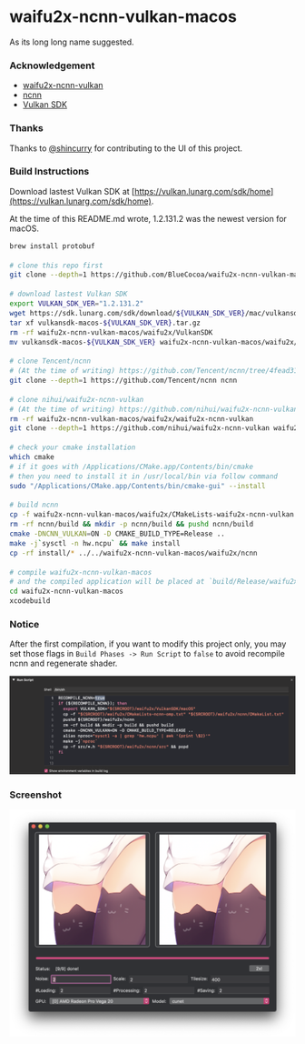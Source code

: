 # waifu2x-ncnn-vulkan-macos
As its long long name suggested.

### Acknowledgement
- [waifu2x-ncnn-vulkan](https://github.com/nihui/waifu2x-ncnn-vulkan)
- [ncnn](https://github.com/Tencent/ncnn)
- [Vulkan SDK](https://vulkan.lunarg.com/sdk/home)

### Thanks
Thanks to [@shincurry](https://github.com/shincurry) for contributing to the UI of this project.

### Build Instructions
Download lastest Vulkan SDK at [https://vulkan.lunarg.com/sdk/home](https://vulkan.lunarg.com/sdk/home).

At the time of this README.md wrote, 1.2.131.2 was the newest version for macOS.

```bash
brew install protobuf

# clone this repo first
git clone --depth=1 https://github.com/BlueCocoa/waifu2x-ncnn-vulkan-macos

# download lastest Vulkan SDK
export VULKAN_SDK_VER="1.2.131.2"
wget https://sdk.lunarg.com/sdk/download/${VULKAN_SDK_VER}/mac/vulkansdk-macos-${VULKAN_SDK_VER}.tar.gz?Human=true -O vulkansdk-macos-${VULKAN_SDK_VER}.tar.gz
tar xf vulkansdk-macos-${VULKAN_SDK_VER}.tar.gz
rm -rf waifu2x-ncnn-vulkan-macos/waifu2x/VulkanSDK
mv vulkansdk-macos-${VULKAN_SDK_VER} waifu2x-ncnn-vulkan-macos/waifu2x/VulkanSDK

# clone Tencent/ncnn
# (At the time of writing) https://github.com/Tencent/ncnn/tree/4fead31beabf96c375741bd12672ca616d535322
git clone --depth=1 https://github.com/Tencent/ncnn ncnn

# clone nihui/waifu2x-ncnn-vulkan
# (At the time of writing) https://github.com/nihui/waifu2x-ncnn-vulkan/commit/ff7bc433612f4daf6a9fefcaa867b992b5c60196
rm -rf waifu2x-ncnn-vulkan-macos/waifu2x/waifu2x-ncnn-vulkan
git clone --depth=1 https://github.com/nihui/waifu2x-ncnn-vulkan waifu2x-ncnn-vulkan-macos/waifu2x/waifu2x-ncnn-vulkan

# check your cmake installation
which cmake
# if it goes with /Applications/CMake.app/Contents/bin/cmake
# then you need to install it in /usr/local/bin via follow command
sudo "/Applications/CMake.app/Contents/bin/cmake-gui" --install

# build ncnn
cp -f waifu2x-ncnn-vulkan-macos/waifu2x/CMakeLists-waifu2x-ncnn-vulkan.txt ncnn/CMakeLists.txt
rm -rf ncnn/build && mkdir -p ncnn/build && pushd ncnn/build
cmake -DNCNN_VULKAN=ON -D CMAKE_BUILD_TYPE=Release ..
make -j`sysctl -n hw.ncpu` && make install
cp -rf install/* ../../waifu2x-ncnn-vulkan-macos/waifu2x/ncnn

# compile waifu2x-ncnn-vulkan-macos
# and the compiled application will be placed at `build/Release/waifu2x-gui.app`
cd waifu2x-ncnn-vulkan-macos
xcodebuild
```

### Notice
After the first compilation, if you want to modify this project only, you may set those flags in `Build Phases -> Run Script` to `false` to avoid recompile ncnn and regenerate shader.

![regenerate_shader](regenerate_shader.png)

### Screenshot

![screenshot](screenshot-v1.2.png)
